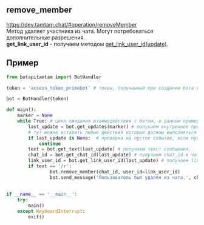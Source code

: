 ## remove_member
https://dev.tamtam.chat/#operation/removeMember  
Метод удаляет участника из чата. Могут потребоваться дополнительные разрешения.  
**get_link_user_id** - получаем методом [get_link_user_id(update)](get_link_user_id.md).   
## Пример
```python
from botapitamtam import BotHandler

token = 'access_token_primebot' # токен, полученный при создании бота в @PrimeBot

bot = BotHandler(token)

def main():
    marker = None
    while True: # цикл ожидания взаимодействия с ботом, в данном примере необходимо ввести любой текст
        last_update = bot.get_updates(marker) # получаем внутреннее представление сообщения (контента) отправленного боту (сформированного ботом)
        # тут можно вставить любые действия которые должны выполняться во время ожидания события
        if last_update is None:  # проверка на пустое событие, если пусто - возврат к началу цикла
            continue
        text = bot.get_text(last_update) # получаем текст сообщения.
        chat_id = bot.get_chat_id(last_update) # получаем chat_id в чате (или канале)
        link_user_id = bot.get_link_user_id(last_update) # получаем link_user_id сообщения пользователя из чата (или канала), если он там был.
        if text == '/r':
                bot.remove_member(chat_id, user_id=link_user_id)
                bot.send_message('Пользователь был удалён из чата.', chat_id)
        
 
if __name__ == '__main__':
    try:
        main()
    except KeyboardInterrupt:
        exit()
``` 

